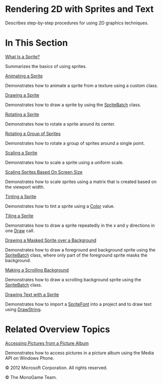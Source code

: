 

# Rendering 2D with Sprites and Text

Describes step-by-step procedures for using 2D graphics techniques.

# In This Section

[What Is a Sprite?](Sprite_Overview.md)

Summarizes the basics of using sprites.

[Animating a Sprite](2DGraphicsHowTo_Animate_Sprite.md)

Demonstrates how to animate a sprite from a texture using a custom class.

[Drawing a Sprite](2DGraphicsHowTo_Draw_Sprite.md)

Demonstrates how to draw a sprite by using the [SpriteBatch](T_Microsoft_Xna_Framework_Graphics_SpriteBatch.md) class.

[Rotating a Sprite](2DGraphicsHowTo_Rotate_Sprite.md)

Demonstrates how to rotate a sprite around its center.

[Rotating a Group of Sprites](2DGraphicsHowTo_Rotate_Sprite_Group.md)

Demonstrates how to rotate a group of sprites around a single point.

[Scaling a Sprite](2DGraphicsHowTo_Scale_Sprite.md)

Demonstrates how to scale a sprite using a uniform scale.

[Scaling Sprites Based On Screen Size](2DGraphicsHowTo_Scale_Sprites_Matrix.md)

Demonstrates how to scale sprites using a matrix that is created based on the viewport width.

[Tinting a Sprite](2DGraphicsHowTo_Tint_Sprite.md)

Demonstrates how to tint a sprite using a [Color](T_MXF_Color.md) value.

[Tiling a Sprite](2DGraphicsHowTo_Tile_Sprites.md)

Demonstrates how to draw a sprite repeatedly in the x and y directions in one [Draw](O_M_Microsoft_Xna_Framework_Graphics_SpriteBatch_Draw.md) call.

[Drawing a Masked Sprite over a Background](2DGraphicsHowTo_Draw_Sprite_Background.md)

Demonstrates how to draw a foreground and background sprite using the [SpriteBatch](T_Microsoft_Xna_Framework_Graphics_SpriteBatch.md) class, where only part of the foreground sprite masks the background.

[Making a Scrolling Background](2DGraphicsHowTo_Make_Scrolling_Background.md)

Demonstrates how to draw a scrolling background sprite using the [SpriteBatch](T_Microsoft_Xna_Framework_Graphics_SpriteBatch.md) class.

[Drawing Text with a Sprite](2DGraphicsHowTo_Draw_Text.md)

Demonstrates how to import a [SpriteFont](T_Microsoft_Xna_Framework_Graphics_SpriteFont.md) into a project and to draw text using [DrawString](O_M_Microsoft_Xna_Framework_Graphics_SpriteBatch_DrawString.md).

# Related Overview Topics

[Accessing Pictures from a Picture Album](Media_HowTo_ShowPictures.md)

Demonstrates how to access pictures in a picture album using the Media API on Windows Phone.

© 2012 Microsoft Corporation. All rights reserved.  

© The MonoGame Team.
